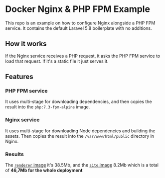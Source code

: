 # Docker Nginx & PHP FPM Example

This repo is an example on how to configure Nginx alongside a PHP FPM service.
It contains the default Laravel 5.8 boilerplate with no additions.

## How it works

If the Nginx service receives a PHP request, it asks the PHP FPM service to load that request. If it's a static file it just serves it.

## Features

### PHP FPM service

It uses multi-stage for downloading dependencies, and then copies the result into the `php:7.3-fpm-alpine` image.

### Nginx service

It uses multi-stage for downloading Node dependencies and building the assets. Then copies the result into the `/var/www/html/public` directory in Nginx.

### Results

The [`renderer` image](https://microbadger.com/images/danielramosacosta/renderer-example) it's 38.5Mb, and the [`site` image](https://microbadger.com/images/danielramosacosta/site-example) 8.2Mb which is a total of **46,7Mb for the whole deployment**
